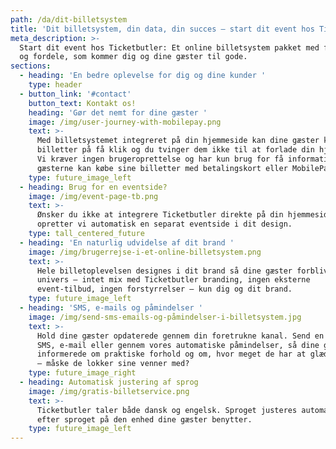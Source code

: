 ```yaml
---
path: /da/dit-billetsystem
title: 'Dit billetsystem, din data, din succes – start dit event hos Ticketbutler'
meta_description: >-
  Start dit event hos Ticketbutler: Et online billetsystem pakket med features
  og fordele, som kommer dig og dine gæster til gode.
sections:
  - heading: 'En bedre oplevelse for dig og dine kunder '
    type: header
  - button_link: '#contact'
    button_text: Kontakt os!
    heading: 'Gør det nemt for dine gæster '
    image: /img/user-journey-with-mobilepay.png
    text: >-
      Med billetsystemet integreret på din hjemmeside kan dine gæster købe sine
      billetter på få klik og du tvinger dem ikke til at forlade din hjemmeside.
      Vi kræver ingen brugeroprettelse og har kun brug for få informationer før
      gæsterne kan købe sine billetter med betalingskort eller MobilePay. 
    type: future_image_left
  - heading: Brug for en eventside?
    image: /img/event-page-tb.png
    text: >-
      Ønsker du ikke at integrere Ticketbutler direkte på din hjemmeside,
      opretter vi automatisk en separat eventside i dit design.
    type: tall_centered_future
  - heading: 'En naturlig udvidelse af dit brand '
    image: /img/brugerrejse-i-et-online-billetsystem.png
    text: >-
      Hele billetoplevelsen designes i dit brand så dine gæster forbliver i dit
      univers – intet mix med Ticketbutler branding, ingen eksterne
      event-tilbud, ingen forstyrrelser – kun dig og dit brand. 
    type: future_image_left
  - heading: 'SMS, e-mails og påmindelser '
    image: /img/send-sms-emails-og-påmindelser-i-billetsystem.jpg
    text: >-
      Hold dine gæster opdaterede gennem din foretrukne kanal. Send en besked på
      SMS, e-mail eller gennem vores automatiske påmindelser, så dine gæster er
      informerede om praktiske forhold og om, hvor meget de har at glæde sig til
      – måske de lokker sine venner med?
    type: future_image_right
  - heading: Automatisk justering af sprog
    image: /img/gratis-billetservice.png
    text: >-
      Ticketbutler taler både dansk og engelsk. Sproget justeres automatisk alt
      efter sproget på den enhed dine gæster benytter. 
    type: future_image_left
---
```



